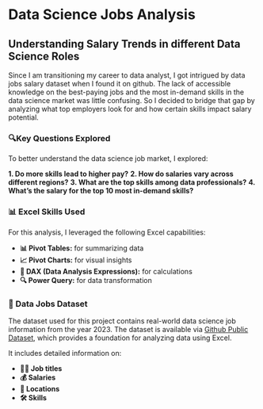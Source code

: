 # Data Science Jobs Analysis

## Understanding Salary Trends in different Data Science Roles

Since I am transitioning my career to data analyst, I got intrigued by data jobs salary dataset when I found it on github. The lack of accessible knowledge on the best-paying jobs and the most in-demand skills in the data science market was little confusing. So I decided to bridge that gap by analyzing what top employers look for and how certain skills impact salary potential. 

### 🔍Key Questions Explored

To better understand the data science job market, I explored:

**1. Do more skills lead to higher pay?**
**2. How do salaries vary across different regions?**
**3. What are the top skills among data professionals?**
**4. What’s the salary for the top 10 most in-demand skills?**

### 📊 Excel Skills Used

For this analysis, I leveraged the following Excel capabilities:

- **📊 Pivot Tables:** for summarizing data
- **📈 Pivot Charts:** for visual insights
- **🧮 DAX (Data Analysis Expressions):** for calculations
- **🔍 Power Query:** for data transformation


### 📂 Data Jobs Dataset

The dataset used for this project contains real-world data science job information from the year 2023. The dataset is available via [Github Public Dataset](https://github.com/lukebarousse/Excel_Data_Analytics_Course/tree/main/0_Resources/Datasets), which provides a foundation for analyzing data using Excel. 

It includes detailed information on:

- **👨‍💼 Job titles**
- **💰 Salaries**
- **📍 Locations**
- **🛠️ Skills**
